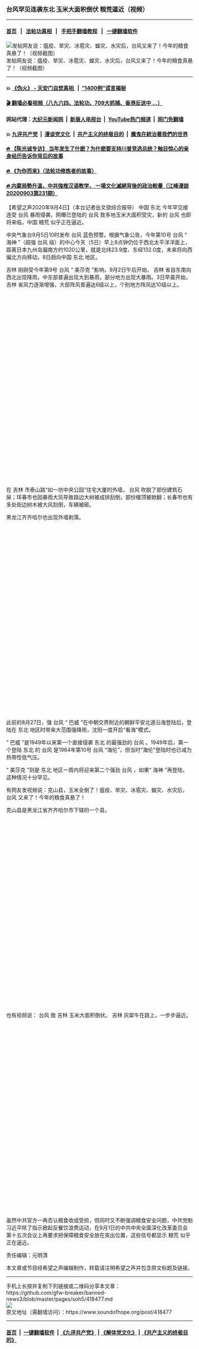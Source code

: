 ### 台风罕见连袭东北 玉米大面积倒伏 粮荒逼近（视频）
------------------------

#### [首页](https://github.com/gfw-breaker/banned-news3/blob/master/README.md) &nbsp;&nbsp;|&nbsp;&nbsp; [法轮功真相](https://github.com/begood0513/basic/blob/master/README.md)  &nbsp;&nbsp;|&nbsp;&nbsp; [手把手翻墙教程](https://github.com/gfw-breaker/guides/wiki)  &nbsp;&nbsp;|&nbsp;&nbsp; [一键翻墙软件](https://github.com/gfw-breaker/nogfw/blob/master/README.md)  



<div><img alt="发帖网友说：瘟疫、旱灾、冰雹灾、蝗灾、水灾后，台风又来了！今年的粮食真悬了！（视频截图）" src="https://img.soundofhope.org/2020-09/003-1599274378265.jpg"/>
<br/><figcaption class="caption">
 发帖网友说：瘟疫、旱灾、冰雹灾、蝗灾、水灾后，台风又来了！今年的粮食真悬了！（视频截图）
</figcaption></div><hr/>

#### 💥 [《伪火》 - 天安门自焚真相 ](http://141.164.51.119:10000/videos/blog/weihuo.html)&nbsp; |&nbsp; [“1400例”谎言揭秘  ](http://141.164.51.119:10000/videos/blog/jiexi1400.html)

#### [ 🎬  翻墙必看视频（八九六四、法轮功、709大抓捕、香港反送中 ...）](https://github.com/gfw-breaker/links/blob/master/banned.md)

#### 网站代理：[大纪元新闻网](http://167.172.10.89:10080/gb/) &nbsp;|&nbsp; [新唐人电视台](http://167.172.10.89:8808/gb/)  &nbsp;|&nbsp; [YouTube热门频道](http://158.247.203.241/youtube.html) &nbsp;|&nbsp; [网门免翻墙](http://158.247.203.241:11000/show.aspx?name=ogHome)

#### 💥 [九评共产党](http://141.164.51.119:10000/videos/res/jiuping/)&nbsp; |&nbsp; [漫谈党文化](http://141.164.51.119:10000/videos/res/mtdwh/)&nbsp; |&nbsp; [共产主义的终极目的](http://141.164.51.119:10000/videos/res/zjmd/)&nbsp; |&nbsp; [魔鬼在統治著我們的世界](http://141.164.51.119:10000/videos/res/TheSpecter/)  

#### [ 🔥  【陈光诚专访】 当年发生了什麽？为什麽要支持川普竞选总统？触目惊心的亲身经历告诉你背后的故事](http://141.164.51.119:10000/videos/news/cgc02.html)

#### [ 🔥  《为你而来》（法轮功修炼者的故事）](http://141.164.51.119:10000/videos/news/ComingForYou.html)

#### [ 🔥  内蒙局勢升溫，中共強推汉语教学， 一場文化滅絕背後的政治較量（江峰漫談20200903第231期）](http://141.164.51.119:10000/videos/news/jf03.html)

<div><div class="Content__Wrapper sc-1bvya0-0 grZQxZ">
 <p class="meta-top">
  <span class="meta">
   【希望之声2020年9月4日】（本台记者岳文骁综合报导）
  </span>
  中国
  <ok href="/term/63602">
   东北
  </ok>
  今年罕见接连受
  <ok href="/term/2052">
   台风
  </ok>
  暴雨侵袭，网曝已登陆的
  <ok href="/term/2052">
   台风
  </ok>
  致多地玉米大面积受灾，新的
  <ok href="/term/2052">
   台风
  </ok>
  也即将来临，中国
  <ok href="/term/105816">
   粮荒
  </ok>
  似乎正在逼近。
 </p>
 <p>
  中央气象台9月5日10时发布
  <ok href="/term/2052">
   台风
  </ok>
  蓝色预警。根据气象公告，今年第10号
  <ok href="/term/2052">
   台风
  </ok>
  “
  <ok href="/term/368287">
   海神
  </ok>
  ”（超强
  <ok href="/term/2052">
   台风
  </ok>
  级）的中心今天（5日）早上8点钟仍位于西北太平洋洋面上，距离日本九州岛偏南方约1020公里，就是北纬23.9度、东经132.0度，未来将向西偏北方向移动，8日趋向中国
  <ok href="/term/63602">
   东北
  </ok>
  地区。
 </p>
 <p>
  <ok href="/term/11538">
   吉林
  </ok>
  刚刚受今年第9号
  <ok href="/term/2052">
   台风
  </ok>
  “
  <ok href="/term/366664">
   美莎克
  </ok>
  ”影响，9月2日午后开始，
  <ok href="/term/11538">
   吉林
  </ok>
  省自东南向西北出现降雨，中东部普遍出现大到暴雨，部分地方出现大暴雨。3日早晨开始，
  <ok href="/term/11538">
   吉林
  </ok>
  省风力逐渐增强，大部阵风普遍达6级以上，个别地方阵风达10级以上。
 </p>
 <div class="soh-embed">
  <div class="soh-embed-inner">
   <div class="iframely-embed" style="max-width: 550px;">
    <div class="iframely-responsive" style="padding-bottom: 100%;">
    </div>
   </div>
  </div>
 </div>
 <p>
  在
  <ok href="/term/11538">
   吉林
  </ok>
  市泰山路“如一坊中央公园”住宅大厦的外墙，
  <ok href="/term/2052">
   台风
  </ok>
  吹脱了部份建筑石屎；珲春市也因暴雨大风导致路边大树被成排刮倒，部份楼顶被掀翻；长春市也有多处街边树木被大风刮倒，车辆被砸。
 </p>
 <div class="soh-embed">
  <div class="soh-embed-inner">
   <div class="iframely-embed">
    <div class="iframely-responsive">
    </div>
   </div>
  </div>
 </div>
 <p>
  黑龙江齐齐哈尔也出现外墙剥落。
 </p>
 <div class="soh-embed">
  <div class="soh-embed-inner">
   <div class="iframely-embed" style="max-width: 550px;">
    <div class="iframely-responsive" style="padding-bottom: 100%;">
    </div>
   </div>
  </div>
 </div>
 <p>
  此前的8月27日，强
  <ok href="/term/2052">
   台风
  </ok>
  “
  <ok href="/term/361804">
   巴威
  </ok>
  ”在中朝交界附近的朝鲜平安北道沿海登陆后，登陆在
  <ok href="/term/63602">
   东北
  </ok>
  地区时带来大范围强降雨，沈阳一度开启“看海”模式。
 </p>
 <p>
  “
  <ok href="/term/361804">
   巴威
  </ok>
  ”是1949年以来第一个直接侵袭
  <ok href="/term/63602">
   东北
  </ok>
  的最强劲的
  <ok href="/term/2052">
   台风
  </ok>
  。1949年后，第一个登陆
  <ok href="/term/63602">
   东北
  </ok>
  的
  <ok href="/term/2052">
   台风
  </ok>
  是1964年第10号
  <ok href="/term/2052">
   台风
  </ok>
  “海伦”，但当时“海伦”登陆时也已减为热带性低气压。
 </p>
 <p>
  “
  <ok href="/term/366664">
   美莎克
  </ok>
  ”则是
  <ok href="/term/63602">
   东北
  </ok>
  地区一周内将迎来第二个强劲
  <ok href="/term/2052">
   台风
  </ok>
  ，如果“
  <ok href="/term/368287">
   海神
  </ok>
  ”再登陆，这种情况十分罕见。
 </p>
 <p>
  有网友发视频说：克山县，玉米全倒了！瘟疫、旱灾、冰雹灾、蝗灾、水灾后，
  <ok href="/term/2052">
   台风
  </ok>
  又来了！今年的粮食真悬了！
 </p>
 <p>
  克山县是黑龙江省齐齐哈尔市下辖的一个县。
 </p>
 <div class="soh-embed">
  <div class="soh-embed-inner">
   <div class="iframely-embed" style="max-width: 550px;">
    <div class="iframely-responsive" style="padding-bottom: 100%;">
    </div>
   </div>
  </div>
 </div>
 <p>
  也有视频说：
  <ok href="/term/2052">
   台风
  </ok>
  致
  <ok href="/term/11538">
   吉林
  </ok>
  玉米大面积倒伏。
  <ok href="/term/11538">
   吉林
  </ok>
  灰犀牛在路上，一步步逼近。
 </p>
 <div class="soh-embed">
  <div class="soh-embed-inner">
   <div class="iframely-embed" style="max-width: 550px;">
    <div class="iframely-responsive" style="padding-bottom: 100%;">
    </div>
   </div>
  </div>
 </div>
 <p>
  虽然中共官方一再否认粮食收成受损，但同时又不断强调粮食安全问题，中共党魁习近平除了指示掀起反餐饮浪费运动，在9月1日的中共中央全面深化改革委员会第十五次会议上再要求把保障粮食安全放在突出位置，这些信号都显示
  <ok href="/term/105816">
   粮荒
  </ok>
  似乎正在逼近。
 </p>
 <p class="meta-btm">
  责任编辑：元明清
 </p>
 <p class="meta-btm">
  本文章或节目经希望之声编辑制作，转载请注明希望之声并包含原文标题及链接。
 </p>
</div>
</div>
<hr/>
手机上长按并复制下列链接或二维码分享本文章：<br/>
https://github.com/gfw-breaker/banned-news3/blob/master/pages/soh5/418477.md <br/>
<a href='https://github.com/gfw-breaker/banned-news3/blob/master/pages/soh5/418477.md'><img src='https://github.com/gfw-breaker/banned-news3/blob/master/pages/soh5/418477.md.png'/></a> <br/>
原文地址（需翻墙访问）：https://www.soundofhope.org/post/418477


------------------------
#### [首页](https://github.com/gfw-breaker/banned-news3/blob/master/README.md) &nbsp;|&nbsp; [一键翻墙软件](https://github.com/gfw-breaker/nogfw/blob/master/README.md) &nbsp;| [《九评共产党》](https://github.com/gfw-breaker/9ping.md/blob/master/README.md#九评之一评共产党是什么) | [《解体党文化》](https://github.com/gfw-breaker/jtdwh.md/blob/master/README.md) | [《共产主义的终极目的》](https://github.com/gfw-breaker/gczydzjmd.md/blob/master/README.md)


<img src='http://gfw-breaker.win/banned-news3/pages/soh5/418477.md' width='0px' height='0px'/>